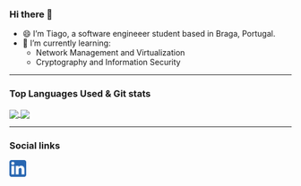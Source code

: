 ### Hi there 👋
- 😄 I’m Tiago, a software engineeer student based in Braga, Portugal.
- 🌱 I’m currently learning:
  - Network Management and Virtualization
  - Cryptography and Information Security
<!--
**TiagoMag/TiagoMag** is a ✨ _special_ ✨ repository because its `README.md` (this file) appears on your GitHub profile.

Here are some ideas to get you started:

- 🔭 I’m currently working on ...

- 👯 I’m looking to collaborate on ...
- 🤔 I’m looking for help with ...
- 💬 Ask me about ...
- 📫 How to reach me: ...

- ⚡ Fun fact: ...
-->

---

### Top Languages Used & Git stats
<a href="https://github.com/anuraghazra/github-readme-stats">
  <img align="center" src="https://github-readme-stats.vercel.app/api/top-langs/?username=TiagoMag&layout=compact&theme=onedark&langs_count=8" />
</a>
<a href="https://github.com/anuraghazra/convoychat">
  <img align="center" src="https://github-readme-stats.vercel.app/api?username=TiagoMag&layout=compact&theme=onedark" />
</a>

---

### Social links
<a target="_blank" href="https://www.linkedin.com/in/tiago-magalh">
  <img align="left" alt="LinkedIN" width="30px" src="https://github.com/Zayts3v/Zayts3v/blob/main/LinkedIN.svg" />
</a>
